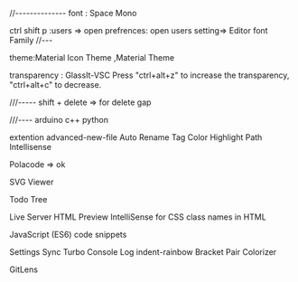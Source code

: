 
//--------------
font  :   Space Mono

ctrl shift p :users  => open prefrences: open users setting=>
Editor font Family
//---


theme:Material Icon Theme  ,Material Theme
 

transparency : GlassIt-VSC
Press "ctrl+alt+z" to increase the transparency, "ctrl+alt+c" to decrease.

///-----
shift +  delete => for delete gap

///----
arduino 
c++
python

extention
advanced-new-file
Auto Rename Tag
Color Highlight
Path Intellisense

Polacode => ok
 
SVG Viewer

Todo Tree

Live Server
HTML Preview
IntelliSense for CSS class names in HTML
 

JavaScript (ES6) code snippets


Settings Sync
Turbo Console Log
indent-rainbow
Bracket Pair Colorizer


GitLens






